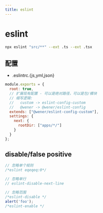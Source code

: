 ```yaml
---
title: eslint
---
```


# eslint

```bash
npx eslint "src/**" --ext .ts --ext .tsx
```

## 配置
- .eslintrc.{js,yml,json}

```js
module.exports = {
  root: true,
  // 扩展现有配置 - 可以是绝对路径，可以是包/模块
  // 缩写逻辑:
  //   custom -> eslint-config-custom
  //   @wener -> @wener/eslint-config
  extends: ["@wener/eslint-config-custom"],
  settings: {
    next: {
      rootDir: ["apps/*/"]
    }
  }
};

```

## disable/false positive

```js
// 忽略单个规则
/*eslint eqeqeq:0*/

// 忽略单行
// eslint-disable-next-line

// 忽略范围
/*eslint-disable */
alert('foo');
/*eslint-enable */
```
